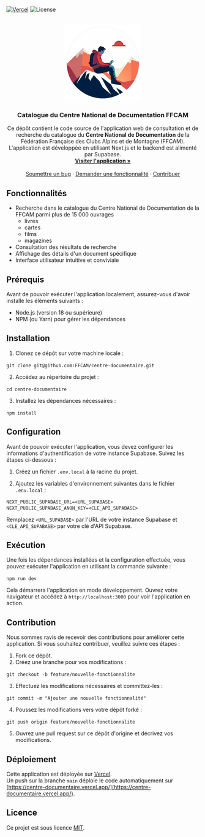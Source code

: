 [![Vercel](https://images.ctfassets.net/e5382hct74si/78Olo8EZRdUlcDUFQvnzG7/fa4cdb6dc04c40fceac194134788a0e2/1618983297-powered-by-vercel.svg)](https://vercel/?utm_source=ffcam&utm_campaign=oss)
![License](https://img.shields.io/badge/license-MIT-blue)


<!-- PROJECT LOGO -->
<br />
<div align="center">
  <a href="https://github.com/FFCAM/centre-documentaire">
    <img src="public/images/logo-cnd-petit.png" alt="Logo" width="200" height="200">
  </a>

  <h3 align="center">Catalogue du Centre National de Documentation FFCAM</h3>

  <p align="center">
    Ce dépôt contient le code source de l'application web de consultation et de recherche du catalogue du <b>Centre National de Documentation</b> de la Fédération Française des Clubs Alpins et de Montagne (FFCAM).  <br />
L'application est développée en utilisant Next.js et le backend est alimenté par Supabase.
    <br />
    <a href="https://centre-documentaire.vercel.app/"><strong>Visiter l'application »</strong></a>
    <br />
    <br />
    <a href="https://github.com/FFCAM/centre-documentaire/issues">Soumettre un bug</a>
    ·
    <a href="https://github.com/FFCAM/centre-documentaire/issues">Demander une fonctionnalité</a>
    ·
    <a href="#Contribution">Contribuer</a>
  </p>
</div>

## Fonctionnalités

- Recherche dans le catalogue du Centre National de Documentation de la FFCAM parmi plus de 15 000 ouvrages
  - livres
  - cartes
  - films
  - magazines
- Consultation des résultats de recherche
- Affichage des détails d'un document spécifique
- Interface utilisateur intuitive et conviviale

## Prérequis

Avant de pouvoir exécuter l'application localement, assurez-vous d'avoir installé les éléments suivants :

- Node.js (version 18 ou supérieure)
- NPM (ou Yarn) pour gérer les dépendances

## Installation

1. Clonez ce dépôt sur votre machine locale :

```git clone git@github.com:FFCAM/centre-documentaire.git```

2. Accédez au répertoire du projet :

```cd centre-documentaire```

3. Installez les dépendances nécessaires :

```npm install```

## Configuration

Avant de pouvoir exécuter l'application, vous devez configurer les informations d'authentification de votre instance Supabase. Suivez les étapes ci-dessous :

1. Créez un fichier `.env.local` à la racine du projet.

2. Ajoutez les variables d'environnement suivantes dans le fichier `.env.local` :

```
NEXT_PUBLIC_SUPABASE_URL=<URL_SUPABASE>
NEXT_PUBLIC_SUPABASE_ANON_KEY=<CLE_API_SUPABASE>
```
Remplacez `<URL_SUPABASE>` par l'URL de votre instance Supabase et `<CLE_API_SUPABASE>` par votre clé d'API Supabase.

## Exécution

Une fois les dépendances installées et la configuration effectuée, vous pouvez exécuter l'application en utilisant la commande suivante :

```npm run dev```

Cela démarrera l'application en mode développement. Ouvrez votre navigateur et accédez à `http://localhost:3000` pour voir l'application en action.

## Contribution

Nous sommes ravis de recevoir des contributions pour améliorer cette application. Si vous souhaitez contribuer, veuillez suivre ces étapes :

1. Fork ce dépôt.
2. Créez une branche pour vos modifications :

```git checkout -b feature/nouvelle-fonctionnalite```

3. Effectuez les modifications nécessaires et committez-les :

```git commit -m "Ajouter une nouvelle fonctionnalité"```

4. Poussez les modifications vers votre dépôt forké :

```git push origin feature/nouvelle-fonctionnalite```

5. Ouvrez une pull request sur ce dépôt d'origine et décrivez vos modifications.

## Déploiement

Cette application est déployée sur [Vercel](https://vercel.com/ffcam/centre-documentaire).  
Un push sur la branche `main` déploie le code automatiquement sur [https://centre-documentaire.vercel.app/](https://centre-documentaire.vercel.app/).

## Licence

Ce projet est sous licence [MIT](LICENSE).
